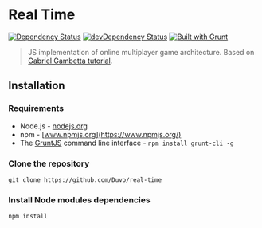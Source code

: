 Real Time
=========
[![Dependency Status](https://david-dm.org/Duvo/real-time.svg?theme=shields.io)](https://david-dm.org/Duvo/real-time)
[![devDependency Status](https://david-dm.org/Duvo/real-time/dev-status.svg?theme=shields.io)](https://david-dm.org/Duvo/real-time#info=devDependencies)
[![Built with Grunt](https://cdn.gruntjs.com/builtwith.png)](http://gruntjs.com/)

> JS implementation of online multiplayer game architecture. Based on [Gabriel Gambetta tutorial](http://www.gabrielgambetta.com/fast_paced_multiplayer.html).

## Installation

### Requirements

- Node.js - [nodejs.org](http://nodejs.org/)
- npm - [www.npmjs.org](https://www.npmjs.org/)
- The [GruntJS](http://gruntjs.com/getting-started#installing-the-cli) command line interface - `npm install grunt-cli -g`

### Clone the repository

    git clone https://github.com/Duvo/real-time
    
### Install Node modules dependencies

    npm install